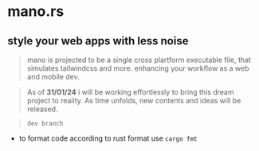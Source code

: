 # mano.rs

## style your web apps with less noise

> mano is projected to be a single cross plartform executable file, that simulates tailwindcss and more.
> enhancing your workflow as a web and mobile dev.

> As of **31/01/24** i will be working effortlessly to bring this dream project to reality.
> As time unfolds, new contents and ideas will be released.

> `dev branch`

- to format code according to rust format use `cargo fmt`
